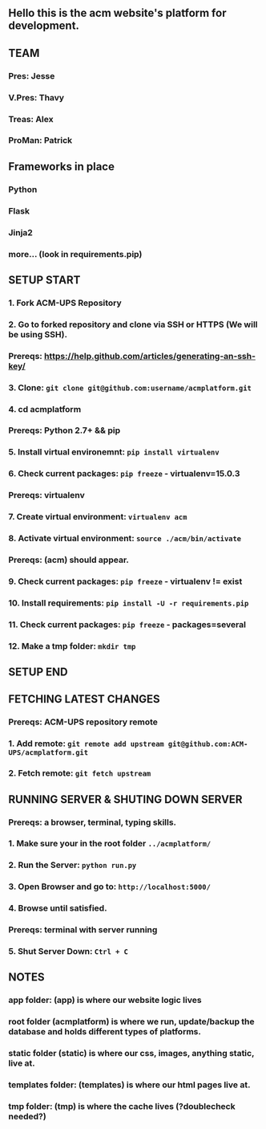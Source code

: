 ## Hello this is the acm website's platform for development.

## TEAM
### Pres: Jesse
### V.Pres: Thavy
### Treas: Alex
### ProMan: Patrick

## Frameworks in place
### Python 
### Flask
### Jinja2
### more... (look in requirements.pip)

## SETUP START
### 1. Fork ACM-UPS Repository
### 2. Go to forked repository and clone via SSH or HTTPS (We will be using SSH).
### Prereqs: https://help.github.com/articles/generating-an-ssh-key/
### 3. Clone: `git clone git@github.com:username/acmplatform.git`
### 4. cd acmplatform
### Prereqs: Python 2.7+ && pip 
### 5. Install virtual environemnt: `pip install virtualenv`
### 6. Check current packages: `pip freeze` - virtualenv=15.0.3
### Prereqs: virtualenv
### 7. Create virtual environment: `virtualenv acm`
### 8. Activate virtual environment: `source ./acm/bin/activate`
### Prereqs: (acm) should appear.
### 9. Check current packages: `pip freeze` - virtualenv != exist
### 10. Install requirements: `pip install -U -r requirements.pip`
### 11. Check current packages: `pip freeze` - packages=several
### 12. Make a tmp folder: `mkdir tmp`
## SETUP END

## FETCHING LATEST CHANGES
### Prereqs: ACM-UPS repository remote
### 1. Add remote: `git remote add upstream git@github.com:ACM-UPS/acmplatform.git`
### 2. Fetch remote: `git fetch upstream`

## RUNNING SERVER & SHUTING DOWN SERVER
### Prereqs: a browser, terminal, typing skills.
### 1. Make sure your in the root folder `../acmplatform/`
### 2. Run the Server: `python run.py`
### 3. Open Browser and go to: `http://localhost:5000/`
### 4. Browse until satisfied. 
### Prereqs: terminal with server running
### 5. Shut Server Down: `Ctrl + C`

## NOTES 
### app folder: (app) is where our website logic lives
### root folder (acmplatform) is where we run, update/backup the database and holds different types of platforms. 
### static folder (static) is where our css, images, anything static, live at.
### templates folder: (templates) is where our html pages live at.
### tmp folder: (tmp) is where the cache lives (?doublecheck needed?) 

